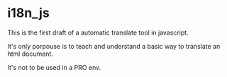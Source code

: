 # i18n_js

This is the first draft of a automatic translate tool in javascript.

It's only porpouse is to teach and understand a basic way to translate an html document. 

It's not to be used in a PRO env. 

